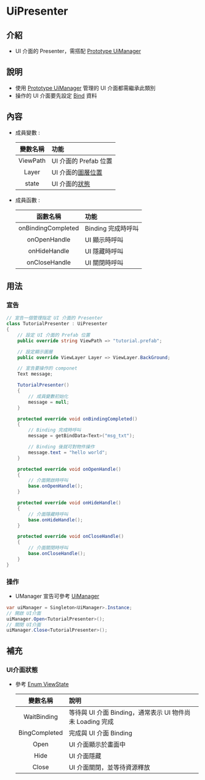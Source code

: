 # UiPresenter

## 介紹

- UI 介面的 Presenter，需搭配 [Prototype UiManager](../../../UI/README.md)

## 說明

- 使用 [Prototype UiManager](../../../UI/README.md) 管理的 UI 介面都需繼承此類別
- 操作的 UI 介面要先設定 [Bind](../../README.md) 資料

## 內容

- 成員變數 :

    | 變數名稱 | 功能 |
    |:-:|:--|
    |ViewPath|UI 介面的 Prefab 位置|
    |Layer|UI 介面的[圖層位置](../../../UI/IView.cs#L7)|
    |state|UI 介面的[狀態](#ui-介面操作)|

- 成員函數 :

    | 函數名稱 | 功能 |
    |:-:|:--|
    |onBindingCompleted|Binding 完成時呼叫|
    |onOpenHandle|UI 顯示時呼叫|
    |onHideHandle|UI 隱藏時呼叫|
    |onCloseHandle|UI 關閉時呼叫|

## 用法

### 宣告
```cs
// 宣告一個管理指定 UI 介面的 Presenter
class TutorialPresenter : UiPresenter
{
    // 設定 UI 介面的 Prefab 位置
    public override string ViewPath => "tutorial.prefab";

    // 設定顯示圖層
    public override ViewLayer Layer => ViewLayer.BackGround;

    // 宣告要操作的 componet
    Text message;

    TutorialPresenter()
    {
        // 成員變數初始化
        message = null;
    }

    protected override void onBindingCompleted()
    {
        // Binding 完成時呼叫
        message = getBindData<Text>("msg_txt");

        // Binding 後就可對物件操作
        message.text = "hello world";
    }

    protected override void onOpenHandle()
    {
        // 介面開啟時呼叫
        base.onOpenHandle();
    }

    protected override void onHideHandle()
    {
        // 介面隱藏時呼叫
        base.onHideHandle();
    }

    protected override void onCloseHandle()
    {
        // 介面關閉時呼叫
        base.onCloseHandle();
    }
}
```

### 操作

- UManager 宣告可參考 [UiManager](../../../UI/README.md)

```cs
var uiManager = Singleton<UiManager>.Instance;
// 開啟 UI介面
uiManager.Open<TutorialPresenter>();
// 關閉 UI介面
uiManager.Close<TutorialPresenter>();
```



## 補充

### UI介面狀態
- 參考 [Enum ViewState](../../../UI/IView.cs#L16)

    | 變數名稱 | 說明 |
    |:-:|:--|
    |WaitBinding|等待與 UI 介面 Binding，通常表示 UI 物件尚未 Loading 完成|
    |BingCompleted|完成與 UI 介面 Binding|
    |Open|UI 介面顯示於畫面中|
    |Hide|UI 介面隱藏|
    |Close|UI 介面關閉，並等待資源釋放|
